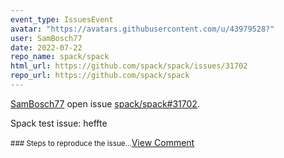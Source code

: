 ```yaml
---
event_type: IssuesEvent
avatar: "https://avatars.githubusercontent.com/u/43979528?"
user: SamBosch77
date: 2022-07-22
repo_name: spack/spack
html_url: https://github.com/spack/spack/issues/31702
repo_url: https://github.com/spack/spack
---
```


<a href='https://github.com/SamBosch77' target='_blank'>SamBosch77</a> open issue <a href='https://github.com/spack/spack/issues/31702' target='_blank'>spack/spack#31702</a>.

<p>Spack test issue: heffte</p><small>### Steps to reproduce the issue...</small><a href='https://github.com/spack/spack/issues/31702' target='_blank'>View Comment</a>